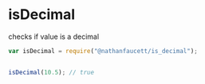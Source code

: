 isDecimal
=======

checks if value is a decimal

```javascript
var isDecimal = require("@nathanfaucett/is_decimal");


isDecimal(10.5); // true
```
